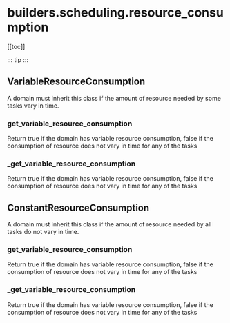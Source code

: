 # builders.scheduling.resource_consumption

[[toc]]

::: tip
<skdecide-summary></skdecide-summary>
:::

## VariableResourceConsumption

A domain must inherit this class if the amount of resource needed by some tasks vary in time.

### get\_variable\_resource\_consumption <Badge text="VariableResourceConsumption" type="tip"/>

<skdecide-signature name= "get_variable_resource_consumption" :sig="{'params': [{'name': 'self'}], 'return': 'bool'}"></skdecide-signature>

Return true if the domain has variable resource consumption,
false if the consumption of resource does not vary in time for any of the tasks

### \_get\_variable\_resource\_consumption <Badge text="VariableResourceConsumption" type="tip"/>

<skdecide-signature name= "_get_variable_resource_consumption" :sig="{'params': [{'name': 'self'}], 'return': 'bool'}"></skdecide-signature>

Return true if the domain has variable resource consumption,
false if the consumption of resource does not vary in time for any of the tasks

## ConstantResourceConsumption

A domain must inherit this class if the amount of resource needed by all tasks do not vary in time.

### get\_variable\_resource\_consumption <Badge text="VariableResourceConsumption" type="warn"/>

<skdecide-signature name= "get_variable_resource_consumption" :sig="{'params': [{'name': 'self'}], 'return': 'bool'}"></skdecide-signature>

Return true if the domain has variable resource consumption,
false if the consumption of resource does not vary in time for any of the tasks

### \_get\_variable\_resource\_consumption <Badge text="VariableResourceConsumption" type="warn"/>

<skdecide-signature name= "_get_variable_resource_consumption" :sig="{'params': [{'name': 'self'}], 'return': 'bool'}"></skdecide-signature>

Return true if the domain has variable resource consumption,
false if the consumption of resource does not vary in time for any of the tasks

